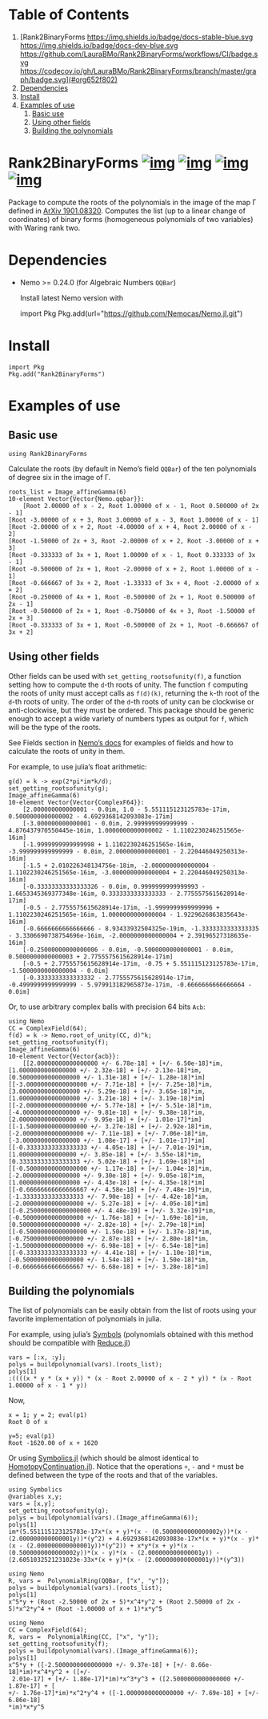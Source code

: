 
# Table of Contents

1.  [Rank2BinaryForms https://img.shields.io/badge/docs-stable-blue.svg https://img.shields.io/badge/docs-dev-blue.svg https://github.com/LauraBMo/Rank2BinaryForms/workflows/CI/badge.svg https://codecov.io/gh/LauraBMo/Rank2BinaryForms/branch/master/graph/badge.svg](#org652f802)
2.  [Dependencies](#org921fef2)
3.  [Install](#orged4c8a0)
4.  [Examples of use](#org9330b50)
    1.  [Basic use](#orgec15059)
    2.  [Using other fields](#org6b89a17)
    3.  [Building the polynomials](#org711907b)


<a id="org652f802"></a>

# Rank2BinaryForms [![img](https://img.shields.io/badge/docs-stable-blue.svg)](https://LauraBMo.github.io/Rank2BinaryForms.jl/stable) [![img](https://img.shields.io/badge/docs-dev-blue.svg)](https://LauraBMo.github.io/Rank2BinaryForms.jl/dev) [![img](https://github.com/LauraBMo/Rank2BinaryForms/workflows/CI/badge.svg)](https://github.com/LauraBMo/Rank2BinaryForms.jl/actions) [![img](https://codecov.io/gh/LauraBMo/Rank2BinaryForms/branch/master/graph/badge.svg)](https://codecov.io/gh/LauraBMo/Rank2BinaryForms.jl)

Package to compute the roots of the polynomials in the image of the map &Gamma; defined in [ArXiv 1901.08320](https://arxiv.org/abs/1901.08320).
Computes the list (up to a linear change of coordinates) of binary forms (homogeneous polynomials of two variables) with Waring rank two.


<a id="org921fef2"></a>

# Dependencies

-   Nemo >= 0.24.0 (for Algebraic Numbers `QQBar`)
    
    Install latest Nemo version with

    import Pkg
    Pkg.add(url="https://github.com/Nemocas/Nemo.jl.git")


<a id="orged4c8a0"></a>

# Install

    import Pkg
    Pkg.add("Rank2BinaryForms")


<a id="org9330b50"></a>

# Examples of use


<a id="orgec15059"></a>

## Basic use

    using Rank2BinaryForms

Calculate the roots (by default in Nemo&rsquo;s field `QQBar`) of the ten polynomials of degree six in the image of &Gamma;.

    roots_list = Image_affineGamma(6)
    10-element Vector{Vector{Nemo.qqbar}}:
        [Root 2.00000 of x - 2, Root 1.00000 of x - 1, Root 0.500000 of 2x - 1]
    [Root -3.00000 of x + 3, Root 3.00000 of x - 3, Root 1.00000 of x - 1]
    [Root -2.00000 of x + 2, Root -4.00000 of x + 4, Root 2.00000 of x - 2]
    [Root -1.50000 of 2x + 3, Root -2.00000 of x + 2, Root -3.00000 of x + 3]
    [Root -0.333333 of 3x + 1, Root 1.00000 of x - 1, Root 0.333333 of 3x - 1]
    [Root -0.500000 of 2x + 1, Root -2.00000 of x + 2, Root 1.00000 of x - 1]
    [Root -0.666667 of 3x + 2, Root -1.33333 of 3x + 4, Root -2.00000 of x + 2]
    [Root -0.250000 of 4x + 1, Root -0.500000 of 2x + 1, Root 0.500000 of 2x - 1]
    [Root -0.500000 of 2x + 1, Root -0.750000 of 4x + 3, Root -1.50000 of 2x + 3]
    [Root -0.333333 of 3x + 1, Root -0.500000 of 2x + 1, Root -0.666667 of 3x + 2]


<a id="org6b89a17"></a>

## Using other fields

Other fields can be used with `set_getting_rootsofunity(f)`, a function setting how to compute the `d`-th roots of unity. The function `f` computing the roots of unity must accept calls as `f(d)(k)`, returning the `k`-th root of the `d`-th roots of unity. The order of the `d`-th roots of unity can be clockwise or anti-clockwise, but they must be ordered. This package should be generic enough to accept a wide variety of numbers types as output for `f`, which will be the type of the roots.

See Fields section in [Nemo&rsquo;s docs](https://nemocas.github.io/Nemo.jl/stable/) for examples of fields and how to calculate the roots of unity in them.

For example, to use julia&rsquo;s float arithmetic:

    g(d) = k -> exp(2*pi*im*k/d);
    set_getting_rootsofunity(g);
    Image_affineGamma(6)
    10-element Vector{Vector{ComplexF64}}:
        [2.000000000000001 - 0.0im, 1.0 - 5.551115123125783e-17im, 0.5000000000000002 - 4.6929368142093083e-17im]
        [-3.000000000000001 - 0.0im, 2.999999999999999 - 4.876437970550445e-16im, 1.0000000000000002 - 1.1102230246251565e-16im]
        [-1.9999999999999998 + 1.1102230246251565e-16im, -3.999999999999999 - 0.0im, 2.000000000000001 - 2.220446049250313e-16im]
        [-1.5 + 2.010226348134756e-18im, -2.0000000000000004 - 1.1102230246251565e-16im, -3.0000000000000004 + 2.220446049250313e-16im]
        [-0.33333333333333326 - 0.0im, 0.9999999999999993 - 1.6653345369377348e-16im, 0.3333333333333333 - 2.7755575615628914e-17im]
        [-0.5 - 2.7755575615628914e-17im, -1.9999999999999996 + 1.1102230246251565e-16im, 1.0000000000000004 - 1.9229626863835643e-16im]
        [-0.6666666666666666 - 8.93433932504325e-19im, -1.3333333333333335 - 3.3306690738754696e-16im, -2.0000000000000004 + 2.39196527318635e-16im]
        [-0.25000000000000006 - 0.0im, -0.5000000000000001 - 0.0im, 0.5000000000000003 + 2.7755575615628914e-17im]
        [-0.5 + 2.7755575615628914e-17im, -0.75 + 5.551115123125783e-17im, -1.5000000000000004 - 0.0im]
        [-0.3333333333333332 - 2.7755575615628914e-17im, -0.4999999999999999 - 5.979913182965873e-17im, -0.6666666666666664 - 0.0im]

Or, to use arbitrary complex balls with precision 64 bits `Acb`:

    using Nemo
    CC = ComplexField(64);
    f(d) = k -> Nemo.root_of_unity(CC, d)^k;
    set_getting_rootsofunity(f);
    Image_affineGamma(6)
    10-element Vector{Vector{acb}}:
        [[2.00000000000000000 +/- 6.78e-18] + [+/- 6.50e-18]*im, [1.0000000000000000 +/- 2.32e-18] + [+/- 2.13e-18]*im, [0.50000000000000000 +/- 1.31e-18] + [+/- 1.28e-18]*im]
    [[-3.00000000000000000 +/- 7.71e-18] + [+/- 7.25e-18]*im, [3.00000000000000000 +/- 5.29e-18] + [+/- 3.65e-18]*im, [1.00000000000000000 +/- 3.21e-18] + [+/- 3.19e-18]*im]
    [[-2.00000000000000000 +/- 5.77e-18] + [+/- 5.51e-18]*im, [-4.0000000000000000 +/- 9.81e-18] + [+/- 9.38e-18]*im, [2.0000000000000000 +/- 9.95e-18] + [+/- 1.01e-17]*im]
    [[-1.50000000000000000 +/- 3.27e-18] + [+/- 2.92e-18]*im, [-2.00000000000000000 +/- 7.11e-18] + [+/- 7.06e-18]*im, [-3.0000000000000000 +/- 1.08e-17] + [+/- 1.01e-17]*im]
    [[-0.33333333333333333 +/- 4.05e-18] + [+/- 7.01e-19]*im, [1.0000000000000000 +/- 3.85e-18] + [+/- 3.55e-18]*im, [0.33333333333333333 +/- 5.02e-18] + [+/- 1.69e-18]*im]
    [[-0.50000000000000000 +/- 1.17e-18] + [+/- 1.04e-18]*im, [-2.0000000000000000 +/- 9.30e-18] + [+/- 9.05e-18]*im, [1.00000000000000000 +/- 4.43e-18] + [+/- 4.35e-18]*im]
    [[-0.66666666666666667 +/- 4.58e-18] + [+/- 7.48e-19]*im, [-1.33333333333333333 +/- 7.90e-18] + [+/- 4.42e-18]*im, [-2.00000000000000000 +/- 5.27e-18] + [+/- 4.05e-18]*im]
    [[-0.250000000000000000 +/- 4.48e-19] + [+/- 3.32e-19]*im, [-0.50000000000000000 +/- 1.76e-18] + [+/- 1.69e-18]*im, [0.50000000000000000 +/- 2.82e-18] + [+/- 2.79e-18]*im]
    [[-0.50000000000000000 +/- 1.50e-18] + [+/- 1.37e-18]*im, [-0.75000000000000000 +/- 2.87e-18] + [+/- 2.80e-18]*im, [-1.50000000000000000 +/- 6.98e-18] + [+/- 6.54e-18]*im]
    [[-0.33333333333333333 +/- 4.41e-18] + [+/- 1.10e-18]*im, [-0.50000000000000000 +/- 1.54e-18] + [+/- 1.50e-18]*im, [-0.66666666666666667 +/- 6.68e-18] + [+/- 3.28e-18]*im]


<a id="org711907b"></a>

## Building the polynomials

The list of polynomials can be easily obtain from the list of roots using your favorite implementation of polynomials in julia.

For example, using julia&rsquo;s [Symbols](https://docs.julialang.org/en/v1/manual/metaprogramming/#Symbols) (polynomials obtained with this method should be compatible with [Reduce.jl](https://github.com/chakravala/Reduce.jl))

    vars = [:x, :y];
    polys = buildpolynomial(vars).(roots_list);
    polys[1]
    :((((x * y * (x + y)) * (x - Root 2.00000 of x - 2 * y)) * (x - Root 1.00000 of x - 1 * y))

Now,

    x = 1; y = 2; eval(p1)
    Root 0 of x

    y=5; eval(p1)
    Root -1620.00 of x + 1620

Or using [Symbolics.jl](https://github.com/JuliaSymbolics/Symbolics.jl) (which should be almost identical to [HomotopyContinuation.jl](https://github.com/JuliaHomotopyContinuation/HomotopyContinuation.jl)).
Notice that the operations `+`, `-` and `*` must be defined between the type of the roots and that of the variables.

    using Symbolics
    @variables x,y;
    vars = [x,y];
    set_getting_rootsofunity(g);
    polys = buildpolynomial(vars).(Image_affineGamma(6));
    polys[1]
    im*(5.551115123125783e-17x*(x + y)*(x - (0.5000000000000002y))*(x - (2.000000000000001y))*(y^2) + 4.6929368142093083e-17x*(x + y)*(x - y)*(x - (2.000000000000001y))*(y^2)) + x*y*(x + y)*(x - (0.5000000000000002y))*(x - y)*(x - (2.000000000000001y)) - (2.6051032521231023e-33x*(x + y)*(x - (2.000000000000001y))*(y^3))

    using Nemo
    R, vars =  PolynomialRing(QQBar, ["x", "y"]);
    polys = buildpolynomial(vars).(roots_list);
    polys[1]
    x^5*y + (Root -2.50000 of 2x + 5)*x^4*y^2 + (Root 2.50000 of 2x - 5)*x^2*y^4 + (Root -1.00000 of x + 1)*x*y^5

    using Nemo
    CC = ComplexField(64);
    R, vars =  PolynomialRing(CC, ["x", "y"]);
    set_getting_rootsofunity(f);
    polys = buildpolynomial(vars).(Image_affineGamma(6));
    polys[1]
    x^5*y + ([-2.5000000000000000 +/- 9.37e-18] + [+/- 8.66e-18]*im)*x^4*y^2 + ([+/-
     2.01e-17] + [+/- 1.88e-17]*im)*x^3*y^3 + ([2.5000000000000000 +/- 1.87e-17] + [
    +/- 1.76e-17]*im)*x^2*y^4 + ([-1.0000000000000000 +/- 7.69e-18] + [+/- 6.86e-18]
    *im)*x*y^5

